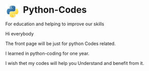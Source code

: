 # Python-Codes <img align="left" alt="python" width="45px" src="https://raw.githubusercontent.com/devicons/devicon/master/icons/python/python-original.svg" style="padding-right:10px;" />
For education and helping to improve our skills

Hi everybody

The front page will be just for python Codes related.

I learned in python-coding for one year.

I wish thet my codes will help you Understand and benefit from it.
